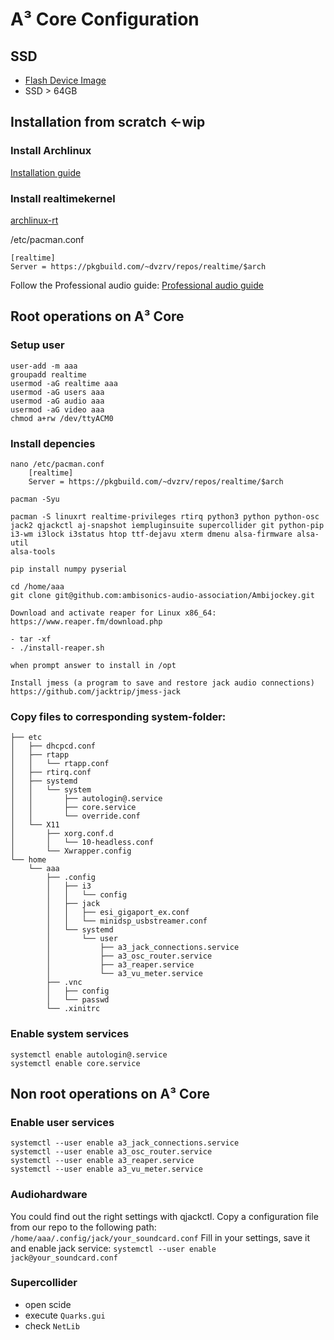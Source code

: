 # A³ Core Configuration
## SSD
- [Flash Device Image](https://doc.a3-audio.com/development/imaging.html)
- SSD > 64GB

## Installation from scratch <-wip
### Install Archlinux
[Installation guide](https://wiki.archlinux.org/title/Installation_guide)

### Install realtimekernel
[archlinux-rt](https://aur.archlinux.org/packages/linux-rt)

/etc/pacman.conf
```
[realtime]
Server = https://pkgbuild.com/~dvzrv/repos/realtime/$arch
```

Follow the Professional audio guide:
[Professional audio guide](https://wiki.archlinux.org/title/Professional_audio)

## Root operations on A³ Core
### Setup user
``` 
user-add -m aaa
groupadd realtime
usermod -aG realtime aaa
usermod -aG users aaa
usermod -aG audio aaa
usermod -aG video aaa
chmod a+rw /dev/ttyACM0
``` 
### Install depencies
```
nano /etc/pacman.conf
	[realtime]
	Server = https://pkgbuild.com/~dvzrv/repos/realtime/$arch

pacman -Syu

pacman -S linuxrt realtime-privileges rtirq python3 python python-osc jack2 qjackctl aj-snapshot iempluginsuite supercollider git python-pip i3-wm i3lock i3status htop ttf-dejavu xterm dmenu alsa-firmware alsa-util
alsa-tools

pip install numpy pyserial

cd /home/aaa
git clone git@github.com:ambisonics-audio-association/Ambijockey.git

Download and activate reaper for Linux x86_64:
https://www.reaper.fm/download.php

- tar -xf 
- ./install-reaper.sh 

when prompt answer to install in /opt

Install jmess (a program to save and restore jack audio connections)
https://github.com/jacktrip/jmess-jack
```
### Copy files to corresponding system-folder:
```
├── etc
│   ├── dhcpcd.conf
│   ├── rtapp
│   │   └── rtapp.conf
│   ├── rtirq.conf
│   ├── systemd
│   │   └── system
│   │       ├── autologin@.service
│   │       ├── core.service
│   │       └── override.conf
│   └── X11
│       ├── xorg.conf.d
│       │   └── 10-headless.conf
│       └── Xwrapper.config
└── home
    └── aaa
        ├── .config
        │   ├── i3
        │   │   └── config
        │   ├── jack
        │   │   ├── esi_gigaport_ex.conf
        │   │   └── minidsp_usbstreamer.conf
        │   └── systemd
        │       └── user
        │           ├── a3_jack_connections.service
        │           ├── a3_osc_router.service
        │           ├── a3_reaper.service
        │           └── a3_vu_meter.service
        ├── .vnc
        │   ├── config
        │   └── passwd
        └── .xinitrc
```

### Enable system services
```
systemctl enable autologin@.service
systemctl enable core.service
```

## Non root operations on A³ Core
### Enable user services
```
systemctl --user enable a3_jack_connections.service
systemctl --user enable a3_osc_router.service
systemctl --user enable a3_reaper.service
systemctl --user enable a3_vu_meter.service

```

### Audiohardware
You could find out the right settings with qjackctl. Copy a configuration file from our repo to the following path:
```/home/aaa/.config/jack/your_soundcard.conf```
Fill in your settings, save it and enable jack service:
```systemctl --user enable jack@your_soundcard.conf```

### Supercollider
- open scide
- execute ```Quarks.gui```
- check ```NetLib```